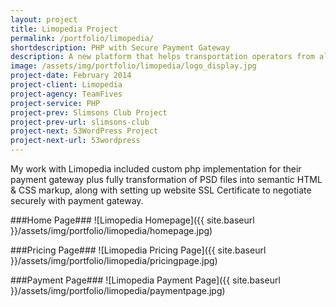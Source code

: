 ```yaml
---
layout: project
title: Limopedia Project
permalink: /portfolio/limopedia/
shortdescription: PHP with Secure Payment Gateway
description: A new platform that helps transportation operators from all over the world use new technology to improve communications with their clients. Limopedia solution is affordable, simple, and extremely intuitive for both customers and limousine operators.
image: /assets/img/portfolio/limopedia/logo_display.jpg
project-date: February 2014
project-client: Limopedia
project-agency: TeamFives
project-service: PHP
project-prev: Slimsons Club Project
project-prev-url: slimsons-club
project-next: 53WordPress Project
project-next-url: 53wordpress
---
```

My work with Limopedia included custom php implementation for their payment gateway plus fully transformation of PSD files into semantic HTML & CSS markup, along with setting up website SSL Certificate to negotiate securely with payment gateway.

###Home Page###
![Limopedia Homepage]({{ site.baseurl }}/assets/img/portfolio/limopedia/homepage.jpg)

###Pricing Page###
![Limopedia Pricing Page]({{ site.baseurl }}/assets/img/portfolio/limopedia/pricingpage.jpg)

###Payment Page###
![Limopedia Payment Page]({{ site.baseurl }}/assets/img/portfolio/limopedia/paymentpage.jpg)
